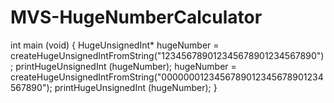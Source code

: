 # MVS-HugeNumberCalculator

int main (void) {
  HugeUnsignedInt* hugeNumber = createHugeUnsignedIntFromString("123456789012345678901234567890");
  printHugeUnsignedInt (hugeNumber);
  hugeNumber = createHugeUnsignedIntFromString("0000000123456789012345678901234567890");
  printHugeUnsignedInt (hugeNumber);
}
